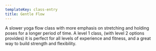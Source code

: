 ```yaml
---
templateKey: class-entry
title: Gentle Flow
---
```

A slower yoga flow class with more emphasis on stretching and holding poses for a longer period of time. A level 1 class, (with level 2 options provides) it is perfect for all levels of experience and fitness, and a great way to build strength and flexibility.
